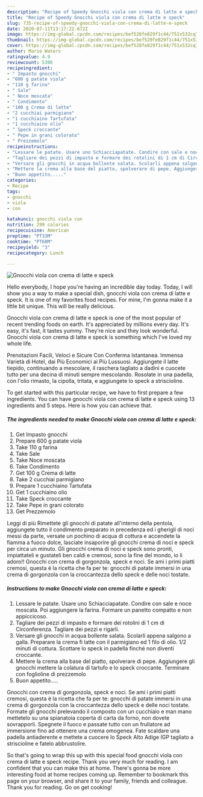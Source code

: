 ```yaml
---
description: "Recipe of Speedy Gnocchi viola con crema di latte e speck"
title: "Recipe of Speedy Gnocchi viola con crema di latte e speck"
slug: 735-recipe-of-speedy-gnocchi-viola-con-crema-di-latte-e-speck
date: 2020-07-11T13:17:22.672Z
image: https://img-global.cpcdn.com/recipes/bef520fe829f1c44/751x532cq70/gnocchi-viola-con-crema-di-latte-e-speck-recipe-main-photo.jpg
thumbnail: https://img-global.cpcdn.com/recipes/bef520fe829f1c44/751x532cq70/gnocchi-viola-con-crema-di-latte-e-speck-recipe-main-photo.jpg
cover: https://img-global.cpcdn.com/recipes/bef520fe829f1c44/751x532cq70/gnocchi-viola-con-crema-di-latte-e-speck-recipe-main-photo.jpg
author: Marie Waters
ratingvalue: 4.9
reviewcount: 5306
recipeingredient:
- " Impasto gnocchi"
- "600 g patate viola"
- "110 g farina"
- " Sale"
- " Noce moscata"
- " Condimento"
- "100 g Crema di latte"
- "2 cucchiai parmigiano"
- "1 cucchiaino Tartufata"
- "1 cucchiaino olio"
- " Speck croccante"
- " Pepe in grani colorato"
- " Prezzemolo"
recipeinstructions:
- "Lessare le patate. Usare uno Schiacciapatate. Condire con sale e noce moscata. Poi aggiungere la farina. Formare un panetto compatto e non appiccicoso."
- "Tagliare dei pezzi di impasto e formare dei rotolini di 1 cm di Circonferenza. Tagliare dei pezzi e rigarli."
- "Versare gli gnocchi in acqua bollente salata. Scolarli appena salgono a galla. Preparare la crema fi latte con il parmigiano ed 1 filo di olio. 1/2 minuti di cottura. Scottare lo speck in padella finché non diventi croccante."
- "Mettere la crema alla base del piatto, spolverare di pepe. Aggiungere gli gnocchi mettere la colatura di tartufo e lo speck croccante. Terminare con foglioline di prezzemolo"
- "Buon appetito....."
categories:
- Recipe
tags:
- gnocchi
- viola
- con

katakunci: gnocchi viola con 
nutrition: 299 calories
recipecuisine: American
preptime: "PT33M"
cooktime: "PT60M"
recipeyield: "3"
recipecategory: Lunch

---
```



![Gnocchi viola con crema di latte e speck](https://img-global.cpcdn.com/recipes/bef520fe829f1c44/751x532cq70/gnocchi-viola-con-crema-di-latte-e-speck-recipe-main-photo.jpg)

Hello everybody, I hope you're having an incredible day today. Today, I will show you a way to make a special dish, gnocchi viola con crema di latte e speck. It is one of my favorites food recipes. For mine, I'm gonna make it a little bit unique. This will be really delicious.

Gnocchi viola con crema di latte e speck is one of the most popular of recent trending foods on earth. It's appreciated by millions every day. It's easy, it's fast, it tastes yummy. They're nice and they look wonderful. Gnocchi viola con crema di latte e speck is something which I've loved my whole life.

Prenotazioni Facili, Veloci e Sicure Con Conferma Istantanea. Immensa Varietà di Hotel, dai Più Economici ai Più Lussuosi. Aggiungete il latte tiepido, continuando a mescolare, il raschera tagliato a dadini e cuocete tutto per una decina di minuti sempre mescolando. Rosolate in una padella, con l&#39;olio rimasto, la cipolla, tritata, e aggiungete lo speck a striscioline.


To get started with this particular recipe, we have to first prepare a few ingredients. You can have gnocchi viola con crema di latte e speck using 13 ingredients and 5 steps. Here is how you can achieve that.

<!--inarticleads1-->

##### The ingredients needed to make Gnocchi viola con crema di latte e speck:

1. Get  Impasto gnocchi
1. Prepare 600 g patate viola
1. Take 110 g farina
1. Take  Sale
1. Take  Noce moscata
1. Take  Condimento
1. Get 100 g Crema di latte
1. Take 2 cucchiai parmigiano
1. Prepare 1 cucchiaino Tartufata
1. Get 1 cucchiaino olio
1. Take  Speck croccante
1. Take  Pepe in grani colorato
1. Get  Prezzemolo


Leggi di più Rimettete gli gnocchi di patate all&#39;interno della pentola, aggiungete tutto il condimento preparato in precedenza ed i gherigli di noci messi da parte, versate un pochino di acqua di cottura e accendete la fiamma a fuoco dolce, lasciate insaporire gli gnocchi crema di noci e speck per circa un minuto. Gli gnocchi crema di noci e speck sono pronti, impiattateli e gustateli ben caldi e cremosi, sono la fine del mondo, io li adoro!! Gnocchi con crema di gorgonzola, speck e noci. Se ami i primi piatti cremosi, questa è la ricetta che fa per te: gnocchi di patate immersi in una crema di gorgonzola con la croccantezza dello speck e delle noci tostate. 

<!--inarticleads2-->

##### Instructions to make Gnocchi viola con crema di latte e speck:

1. Lessare le patate. Usare uno Schiacciapatate. Condire con sale e noce moscata. Poi aggiungere la farina. Formare un panetto compatto e non appiccicoso.
1. Tagliare dei pezzi di impasto e formare dei rotolini di 1 cm di Circonferenza. Tagliare dei pezzi e rigarli.
1. Versare gli gnocchi in acqua bollente salata. Scolarli appena salgono a galla. Preparare la crema fi latte con il parmigiano ed 1 filo di olio. 1/2 minuti di cottura. Scottare lo speck in padella finché non diventi croccante.
1. Mettere la crema alla base del piatto, spolverare di pepe. Aggiungere gli gnocchi mettere la colatura di tartufo e lo speck croccante. Terminare con foglioline di prezzemolo
1. Buon appetito.....


Gnocchi con crema di gorgonzola, speck e noci. Se ami i primi piatti cremosi, questa è la ricetta che fa per te: gnocchi di patate immersi in una crema di gorgonzola con la croccantezza dello speck e delle noci tostate. Formate gli gnocchi prelevando il composto con un cucchiaio e man mano mettetelo su una spianatoia coperta di carta da forno, non dovete sovrapporli. Spegnete il fuoco e passate tutto con un frullatore ad immersione fino ad ottenere una crema omogenea. Fate scaldare una padella antiaderente e mettete a cuocere lo Speck Alto Adige IGP tagliato a striscioline e fatelo abbrustolire. 

So that's going to wrap this up with this special food gnocchi viola con crema di latte e speck recipe. Thank you very much for reading. I am confident that you can make this at home. There's gonna be more interesting food at home recipes coming up. Remember to bookmark this page on your browser, and share it to your family, friends and colleague. Thank you for reading. Go on get cooking!
